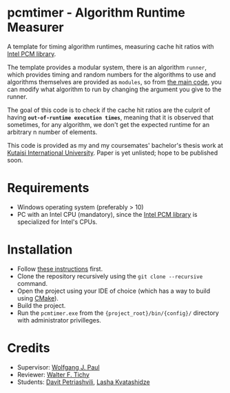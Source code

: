 # pcmtimer - Algorithm Runtime Measurer

A template for timing algorithm runtimes, measuring cache hit ratios with [Intel PCM library](https://github.com/intel/pcm/).

The template provides a modular system, there is an algorithm `runner`, which provides timing and random numbers for the algorithms to use and algorithms themselves are provided as `modules`, so from [the main code](https://github.com/memory-hunter/pcmtimer/blob/main/src/pcmtimer.cpp#L24), you can modify what algorithm to run by changing the argument you give to the runner.

The goal of this code is to check if the cache hit ratios are the culprit of having **`out-of-runtime execution times`**, meaning that it is observed that sometimes, for any algorithm, we don't get the expected runtime for an arbitrary n number of elements.

This code is provided as my and my coursemates' bachelor's thesis work at [Kutaisi International University](https://www.kiu.edu.ge/). Paper is yet unlisted; hope to be published soon.

# Requirements
- Windows operating system (preferably > 10)
- PC with an Intel CPU (mandatory), since the [Intel PCM library](https://github.com/intel/pcm/) is specialized for Intel's CPUs.

# Installation
- Follow [these instructions](https://github.com/intel/pcm/blob/master/doc/WINDOWS_HOWTO.md) first.
- Clone the repository recursively using the `git clone --recursive` command.
- Open the project using your IDE of choice (which has a way to build using [CMake](https://cmake.org/)).
- Build the project.
- Run the `pcmtimer.exe` from the `{project_root}/bin/{config}/` directory with administrator privilleges.

# Credits
- Supervisor: [Wolfgang J. Paul](https://ieeexplore.ieee.org/author/37387171500)
- Reviewer: [Walter F. Tichy](https://scholar.google.com/citations?user=23RPQBQAAAAJ&hl=en)
- Students: [Davit Petriashvili](https://www.linkedin.com/in/memoryhunter/), [Lasha Kvatashidze](https://www.linkedin.com/in/lasha-kvatashidze-75b980219/)
